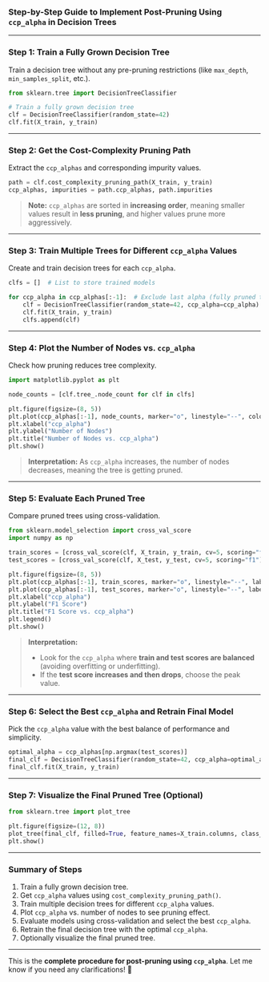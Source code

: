 ### **Step-by-Step Guide to Implement Post-Pruning Using `ccp_alpha` in Decision Trees**

---

### **Step 1: Train a Fully Grown Decision Tree**
Train a decision tree without any pre-pruning restrictions (like `max_depth`, `min_samples_split`, etc.).

```python
from sklearn.tree import DecisionTreeClassifier

# Train a fully grown decision tree
clf = DecisionTreeClassifier(random_state=42)
clf.fit(X_train, y_train)
```

---

### **Step 2: Get the Cost-Complexity Pruning Path**
Extract the `ccp_alphas` and corresponding impurity values.

```python
path = clf.cost_complexity_pruning_path(X_train, y_train)
ccp_alphas, impurities = path.ccp_alphas, path.impurities
```

> **Note:** `ccp_alphas` are sorted in **increasing order**, meaning smaller values result in **less pruning**, and higher values prune more aggressively.

---

### **Step 3: Train Multiple Trees for Different `ccp_alpha` Values**
Create and train decision trees for each `ccp_alpha`.

```python
clfs = []  # List to store trained models

for ccp_alpha in ccp_alphas[:-1]:  # Exclude last alpha (fully pruned tree)
    clf = DecisionTreeClassifier(random_state=42, ccp_alpha=ccp_alpha)
    clf.fit(X_train, y_train)
    clfs.append(clf)
```

---

### **Step 4: Plot the Number of Nodes vs. `ccp_alpha`**
Check how pruning reduces tree complexity.

```python
import matplotlib.pyplot as plt

node_counts = [clf.tree_.node_count for clf in clfs]

plt.figure(figsize=(8, 5))
plt.plot(ccp_alphas[:-1], node_counts, marker="o", linestyle="--", color="b")
plt.xlabel("ccp_alpha")
plt.ylabel("Number of Nodes")
plt.title("Number of Nodes vs. ccp_alpha")
plt.show()
```

> **Interpretation:** As `ccp_alpha` increases, the number of nodes decreases, meaning the tree is getting pruned.

---

### **Step 5: Evaluate Each Pruned Tree**
Compare pruned trees using cross-validation.

```python
from sklearn.model_selection import cross_val_score
import numpy as np

train_scores = [cross_val_score(clf, X_train, y_train, cv=5, scoring="f1").mean() for clf in clfs]
test_scores = [cross_val_score(clf, X_test, y_test, cv=5, scoring="f1").mean() for clf in clfs]

plt.figure(figsize=(8, 5))
plt.plot(ccp_alphas[:-1], train_scores, marker="o", linestyle="--", label="Train", color="r")
plt.plot(ccp_alphas[:-1], test_scores, marker="o", linestyle="--", label="Test", color="g")
plt.xlabel("ccp_alpha")
plt.ylabel("F1 Score")
plt.title("F1 Score vs. ccp_alpha")
plt.legend()
plt.show()
```

> **Interpretation:**
> - Look for the `ccp_alpha` where **train and test scores are balanced** (avoiding overfitting or underfitting).
> - If the **test score increases and then drops**, choose the peak value.

---

### **Step 6: Select the Best `ccp_alpha` and Retrain Final Model**
Pick the `ccp_alpha` value with the best balance of performance and simplicity.

```python
optimal_alpha = ccp_alphas[np.argmax(test_scores)]
final_clf = DecisionTreeClassifier(random_state=42, ccp_alpha=optimal_alpha)
final_clf.fit(X_train, y_train)
```

---

### **Step 7: Visualize the Final Pruned Tree (Optional)**
```python
from sklearn.tree import plot_tree

plt.figure(figsize=(12, 8))
plot_tree(final_clf, filled=True, feature_names=X_train.columns, class_names=["Not Opted", "Opted"])
plt.show()
```

---

### **Summary of Steps**
1. Train a fully grown decision tree.
2. Get `ccp_alpha` values using `cost_complexity_pruning_path()`.
3. Train multiple decision trees for different `ccp_alpha` values.
4. Plot `ccp_alpha` vs. number of nodes to see pruning effect.
5. Evaluate models using cross-validation and select the best `ccp_alpha`.
6. Retrain the final decision tree with the optimal `ccp_alpha`.
7. Optionally visualize the final pruned tree.

---

This is the **complete procedure for post-pruning using `ccp_alpha`**. Let me know if you need any clarifications! 🚀